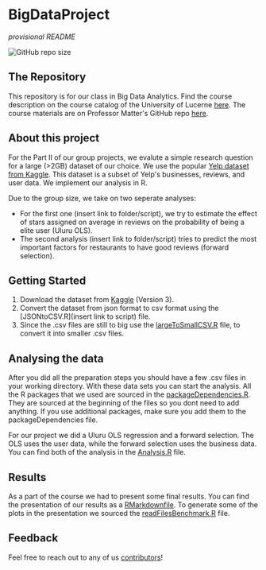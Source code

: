 # BigDataProject

*provisional README* 

![GitHub repo size](https://img.shields.io/github/repo-size/FStiffler/BigDataProject)

## The Repository 

This repository is for our class in Big Data Analytics. Find the course description on the course catalog of the University of Lucerne [here](https://portal.unilu.ch/details?code=FS211088). The course materials are on Professor Matter's GitHub repo [here](https://github.com/umatter/BigData).

## About this project

For the Part II of our group projects, we evalute a simple research question for a large (>2GB) dataset of our choice. We use the popular [Yelp dataset from Kaggle](https://www.kaggle.com/yelp-dataset/yelp-dataset). This dataset is a subset of Yelp's businesses, reviews, and user data. We implement our analysis in R.

Due to the group size, we take on two seperate analyses: 
* For the first one (insert link to folder/script), we try to estimate the effect of stars assigned on average in reviews on the probability of being a elite user (Uluru OLS).
* The second analysis (insert link to folder/script) tries to predict the most important factors for restaurants to have good reviews (forward selection).

## Getting Started

1. Download the dataset from  [Kaggle](https://www.kaggle.com/yelp-dataset/yelp-dataset) (Version 3).
2. Convert the dataset from json format to csv format using the [JSONtoCSV.R](insert link to script) file.
3. Since the .csv files are still to big use the [largeToSmallCSV.R](link) file, to convert it into smaller .csv files.

## Analysing the data

After you did all the preparation steps you should have a few .csv files in your working directory. With these data sets you can start the analysis. All the R packages that we used are sourced in the [packageDependencies.R](link). They are sourced at the beginning of the files so you dont need to add anything. If you use additional packages, make sure you add them to the packageDependencies file.

For our project we did a Uluru OLS regression and a forward selection.
The OLS uses the user data, while the forward selection uses the business data.
You can find both of the analysis in the [Analysis.R](link) file.

## Results

As a part of the course we had to present some final results.
You can find the presentation of our results as a [RMarkdownfile](link).
To generate some of the plots in the presentation we sourced the [readFilesBenchmark.R](link) file.


## Feedback

Feel free to reach out to any of us [contributors](https://github.com/https://github.com/FStiffler/BigDataProject/graphs/contributors)!


